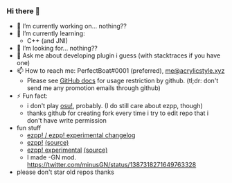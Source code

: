 ### Hi there 👋

- 🔭 I’m currently working on... nothing??
- 🌱 I’m currently learning:
  - C++ (and JNI)
- 🤔 I’m looking for... nothing??
- 💬 Ask me about developing plugin i guess (with stacktraces if you have one)
- 📫 How to reach me: PerfectBoat#0001 (preferred), me@acrylicstyle.xyz
  - Please see [GitHub docs](https://docs.github.com/ja/github/site-policy/github-acceptable-use-policies#5-information-usage-restrictions) for usage restriction by github. (tl;dr: don't send me any promotion emails through github)
- ⚡ Fun fact:
  - i don't play [osu!](https://osu.ppy.sh/users/13293262), probably. (I do still care about ezpp, though)
  - thanks github for creating fork every time i try to edit repo that i don't have write permission
- fun stuff
  - [ezpp! / ezpp! experimental changelog](https://next.acrylicstyle.xyz/ezpp.html)
  - [ezpp!](https://chrome.google.com/webstore/detail/ezpp/aimihpobjpagjiakhcpijibnaafdniol) [(source)](https://github.com/oamaok/ezpp)
  - [ezpp! experimental](https://chrome.google.com/webstore/detail/iihpkkdlbfcanaaignnjcgmlhhbpoioh) [(source)](https://github.com/acrylic-style/ezpp)
  - I made -GN mod. https://twitter.com/minusGN/status/1387318271649763328
- please don't star old repos thanks
